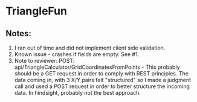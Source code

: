 # TriangleFun
## Notes:
1. I ran out of time and did not implement client side validation.
2. Known issue - crashes if fields are empty. See #1.
3. Note to reviewer: POST: api/TriangleCalculator/GridCoordinatesFromPoints - 
   This probably should be a GET request in order to comply with REST 
   principles. The data coming in, with 3 X/Y pairs felt "structured" 
   so I made a judgment call and used a POST request in order to 
   better structure the incoming data. In hindsight, probably not the
   best approach. 
